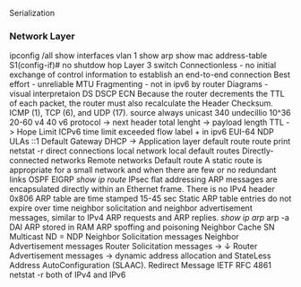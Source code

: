 Serialization

### Network Layer
ipconfig /all
show interfaces vlan 1
show arp
show mac address-table
S1(config-if)# no shutdow
hop
Layer 3 switch
Connectionless -  no initial exchange of control information to establish an end-to-end connection
Best effort - unreliable 
MTU
Fragmenting - not in ipv6 by router
Diagrams - visual interpretaion
DS DSCP ECN
Because the router decrements the TTL of each packet, the router must also recalculate the Header Checksum.
ICMP (1), TCP (6), and UDP (17).
source always unicast
340 undecillio 10^36
20-60 v4
40    v6
protocol -> next header
total lenght -> payload length
TTL -> Hope Limit
ICPv6 time limit exceeded
flow label + in ipv6
EUI-64
NDP
ULAs
::1
Default Gateway
DHCP -> Application layer
default route
route print
netstat -r
direct connections
local network
local default routes
Directly-connected networks
Remote networks
Default route
A static route is appropriate for a small network and when there are few or no redundant links
OSPF
EIGRP
*show ip route*
IPsec
flat addressing
ARP messages are encapsulated directly within an Ethernet frame. There is no IPv4 header
0x806
ARP table are time stamped  15-45 sec
Static ARP table entries do not expire over time
neighbor solicitation and neighbor advertisement messages, similar to IPv4 ARP requests and ARP replies.
*show ip arp*
arp -a
DAI
ARP stored in RAM
ARP spoffing and poisoning
Neighbor Cache
SN Multicast
ND = NDP
Neighbor Solicitation messages
Neighbor Advertisement messages
Router Solicitation messages  -> ↓
Router Advertisement messages -> dynamic address allocation and StateLess Address AutoConfiguration (SLAAC).
Redirect Message
IETF RFC 4861
netstat -r both of IPv4 and IPv6
